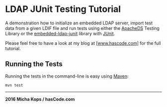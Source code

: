 # LDAP JUnit Testing Tutorial

A demonstration how to initialize an embedded LDAP server, import test data from a given LDIF file and run tests using either the [ApacheDS] Testing Library or the [embedded-ldap-junit] library with [JUnit].

Please feel free to have a look at my blog at [www.hascode.com] for the full tutorial.

## Running the Tests

Running the tests in the command-line is easy using [Maven]:

```
mvn test
```

---------

**2016 Micha Kops / hasCode.com**

   [www.hascode.com]:http://www.hascode.com/
   [ApacheDS]:https://github.com/andsel/moquette
   [embedded-ldap-junit]:https://eclipse.org/paho/clients/java/
   [JUnit]:http://junit.org/
   [Maven]:http://maven.apache.org/
   
